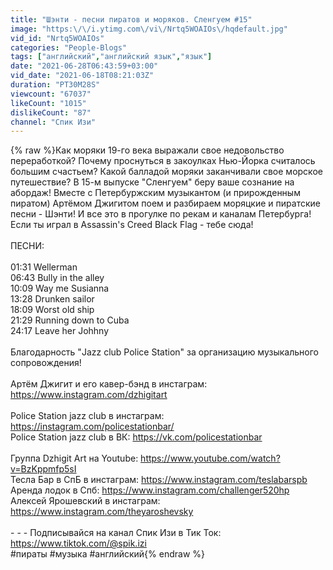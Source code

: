 ```yaml
---
title: "Шэнти - песни пиратов и моряков. Сленгуем #15"
image: "https:\/\/i.ytimg.com\/vi\/Nrtq5WOAIOs\/hqdefault.jpg"
vid_id: "Nrtq5WOAIOs"
categories: "People-Blogs"
tags: ["английский","английский язык","язык"]
date: "2021-06-28T06:43:59+03:00"
vid_date: "2021-06-18T08:21:03Z"
duration: "PT30M28S"
viewcount: "67037"
likeCount: "1015"
dislikeCount: "87"
channel: "Спик Изи"
---
```

{% raw %}Как моряки 19-го века выражали свое недовольство переработкой? Почему проснуться в закоулках Нью-Йорка считалось большим счастьем? Какой балладой моряки заканчивали свое морское путешествие? В 15-м выпуске &quot;Сленгуем&quot; беру ваше сознание на абордаж! Вместе с Петербуржским музыкантом (и прирожденным пиратом) Артёмом Джигитом поем и разбираем моряцкие и пиратские песни - Шэнти! И все это в прогулке по рекам и каналам Петербурга! Если ты играл в Assassin's Creed Black Flag - тебе сюда!<br /><br />ПЕСНИ:<br /><br />01:31 Wellerman<br />06:43 Bully in the alley<br />10:09 Way me Susianna<br />13:28 Drunken sailor<br />18:09 Worst old ship<br />21:29 Running down to Cuba<br />24:17 Leave her Johhny<br /><br />Благодарность &quot;Jazz club Police Station&quot; за организацию музыкального сопровождения!<br /><br />Артём Джигит и его кавер-бэнд в инстаграм: <a rel="nofollow" target="blank" href="https://www.instagram.com/dzhigitart">https://www.instagram.com/dzhigitart</a><br /><br />Police Station jazz club в инстаграм: <a rel="nofollow" target="blank" href="https://instagram.com/policestationbar/">https://instagram.com/policestationbar/</a><br />Police Station jazz club в ВК: <a rel="nofollow" target="blank" href="https://vk.com/policestationbar">https://vk.com/policestationbar</a><br /><br />Группа Dzhigit Art на Youtube: <a rel="nofollow" target="blank" href="https://www.youtube.com/watch?v=BzKppmfp5sI">https://www.youtube.com/watch?v=BzKppmfp5sI</a><br />Тесла Бар в СпБ в инстаграм: <a rel="nofollow" target="blank" href="https://www.instagram.com/teslabarspb">https://www.instagram.com/teslabarspb</a><br />Аренда лодок в Спб: <a rel="nofollow" target="blank" href="https://www.instagram.com/challenger520hp">https://www.instagram.com/challenger520hp</a><br />Алексей Ярошевский в инстаграм: <a rel="nofollow" target="blank" href="https://www.instagram.com/theyaroshevsky">https://www.instagram.com/theyaroshevsky</a><br /><br />- - - Подписывайся на канал Спик Изи в Тик Ток: <a rel="nofollow" target="blank" href="https://www.tiktok.com/@spik.izi">https://www.tiktok.com/@spik.izi</a><br />#пираты #музыка #английский{% endraw %}
